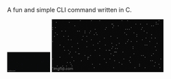 A fun and simple CLI command written in C.

<img src="assets/rain.gif" alt="Blue rain particles travelling down the screen" width=100>

<img src="assets/snow.gif" alt="White snow particles floating down the screen">
